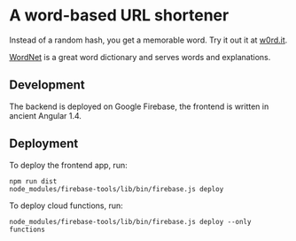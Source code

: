 # A word-based URL shortener

Instead of a random hash, you get a memorable word. Try it out it at [w0rd.it](https://w0rd.it). 

[WordNet](https://wordnet.princeton.edu/download/current-version) is a great word dictionary and serves words and explanations.

## Development 

The backend is deployed on Google Firebase, the frontend is written in ancient Angular 1.4.

## Deployment

To deploy the frontend app, run:
```
npm run dist
node_modules/firebase-tools/lib/bin/firebase.js deploy
```

To deploy cloud functions, run:
```
node_modules/firebase-tools/lib/bin/firebase.js deploy --only functions
```
